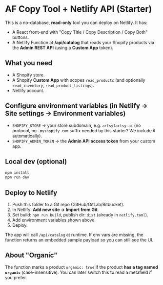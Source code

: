 # AF Copy Tool + Netlify API (Starter)

This is a no-database, **read-only** tool you can deploy on Netlify. It has:
- A React front-end with "Copy Title / Copy Description / Copy Both" buttons.
- A Netlify Function at **/api/catalog** that reads your Shopify products via the **Admin REST API** (using a **Custom App** token).

## What you need
- A Shopify store.
- A Shopify **Custom App** with scopes `read_products` (and optionally `read_inventory`, `read_product_listings`).
- Netlify account.

## Configure environment variables (in Netlify → Site settings → Environment variables)
- `SHOPIFY_STORE` → your store subdomain, e.g. `artsyfartsy-ai` (no protocol, no `.myshopify.com` suffix needed by this starter? We include it automatically).
- `SHOPIFY_ADMIN_TOKEN` → the **Admin API access token** from your custom app.

## Local dev (optional)
```bash
npm install
npm run dev
```

## Deploy to Netlify
1) Push this folder to a Git repo (GitHub/GitLab/Bitbucket).
2) In Netlify: **Add new site → Import from Git**.
3) Set build: `npm run build`, publish dir: `dist` (already in `netlify.toml`).
4) Add environment variables shown above.
5) Deploy.

The app will call `/api/catalog` at runtime. If env vars are missing, the function returns an embedded sample payload so you can still see the UI.

## About "Organic"
The function marks a product `organic: true` if the product **has a tag named `organic`** (case-insensitive). You can later switch this to read a metafield if you prefer.
